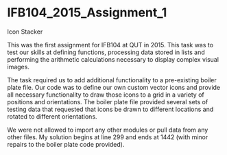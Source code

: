 # IFB104_2015_Assignment_1
Icon Stacker

This was the first assignment for IFB104 at QUT in 2015. This task was to test our skills at defining functions, processing data stored in lists and performing the arithmetic calculations necessary to display complex visual images.

The task required us to add additional functionality to a pre-existing boiler plate file. Our code was to define our own custom vector icons and provide all necessary functionality to draw those icons to a grid in a variety of positions and orientations. The boiler plate file provided several sets of testing data that requested that icons be drawn to different locations and rotated to different orientations.

We were not allowed to import any other modules or pull data from any other files. My solution begins at line 299 and ends at 1442 (with minor repairs to the boiler plate code provided).
